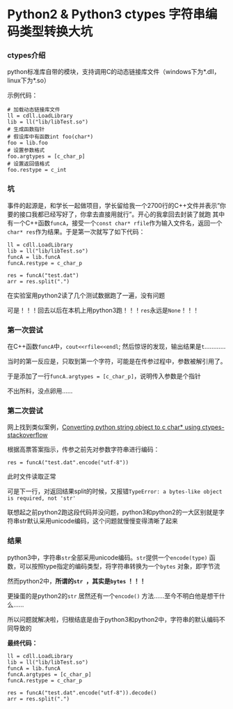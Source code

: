 # Python2 & Python3 ctypes 字符串编码类型转换大坑

### ctypes介绍
python标准库自带的模块，支持调用C的动态链接库文件（windows下为*.dll，linux下为*.so）

示例代码：

```
# 加载动态链接库文件
ll = cdll.LoadLibrary
lib = ll("lib/libTest.so")
# 生成函数指针
# 假设库中有函数int foo(char*)
foo = lib.foo
# 设置参数格式
foo.argtypes = [c_char_p]
# 设置返回值格式
foo.restype = c_int
```



### 坑

事件的起源是，和学长一起做项目，学长留给我一个2700行的C++文件并表示”你要的接口我都已经写好了，你拿去直接用就行”。开心的我拿回去封装了就跑
其中有一个C++函数`funcA`，接受一个`const char* rfile`作为输入文件名，返回一个`char* res`作为结果。于是第一次就写了如下代码：

```
ll = cdll.LoadLibrary
lib = ll("lib/libTest.so")
funcA = lib.funcA
funcA.restype = c_char_p

res = funcA("test.dat")
arr = res.split(".")
```

在实验室用python2读了几个测试数据跑了一遍，没有问题

可是！！！回去以后在本机上用python3跑！！！`res`永远是`None`！！！

### 第一次尝试

在C++函数`funcA`中，`cout<<rfile<<endl`; 然后惊讶的发现，输出结果是`t`…………

当时的第一反应是，只取到第一个字符，可能是在传参过程中，参数被解引用了。

于是添加了一行`funcA.argtypes = [c_char_p]`，说明传入参数是个指针

不出所料，没点卵用……

### 第二次尝试

网上找到类似案例，[Converting python string object to c char* using ctypes-stackoverflow](https://stackoverflow.com/questions/27127413/converting-python-string-object-to-c-char-using-ctypes?utm_medium=organic&utm_source=google_rich_qa&utm_campaign=google_rich_qa)

根据高票答案指示，传参之前先对参数字符串进行编码：

`res = funcA("test.dat".encode("utf-8"))`

此时文件读取正常

可是下一行，对返回结果split的时候，又报错`TypeError: a bytes-like object is required, not 'str'`

联想起之前python2跑这段代码并没问题，python3和python2的一大区别就是字符串str默认采用unicode编码，这个问题就慢慢变得清晰了起来

### 结果

python3中，字符串`str`全部采用unicode编码。`str`提供一个`encode(type)` 函数，可以按照type指定的编码类型，将字符串转换为一个`bytes` 对象，即字节流

然而python2中，**所谓的`str `，其实是`bytes` ！！！**

更操蛋的是python2的`str` 居然还有一个`encode()` 方法……至今不明白他是想干什么……

所以问题就解决啦，归根结底是由于python3和python2中，字符串的默认编码不同导致的

**最终代码：**

```
ll = cdll.LoadLibrary
lib = ll("lib/libTest.so")
funcA = lib.funcA
funcA.argtypes = [c_char_p]
funcA.restype = c_char_p

res = funcA("test.dat".encode("utf-8")).decode()
arr = res.split(".")
```


